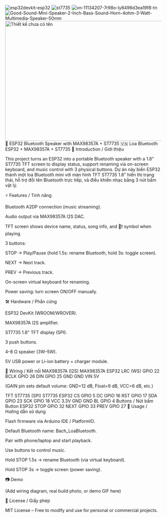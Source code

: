 ![esp32devkit-esp32](https://github.com/user-attachments/assets/10166062-7652-4c6a-b63d-9ca7c049f466)
![st7735](https://github.com/user-attachments/assets/c5dc0dd4-224e-4e41-9187-60ff677dd679)
![vn-11134207-7r98o-ly8496d3ea19f8-tn](https://github.com/user-attachments/assets/332e54d7-695e-49b4-b789-14f173c3b9d7)
![Good-Sound-Mini-Speaker-2-Inch-Bass-Sound-Horn-4ohm-3-Watt-Multimedia-Speaker-50mm](https://github.com/user-attachments/assets/e67e1b05-4ddd-494f-972c-cdb4dd8b84e6)
<img width="557" height="385" alt="Thiết kế chưa có tên" src="https://github.com/user-attachments/assets/430e4d17-54a4-4c0c-a557-a90798cc1da3" />
🎵 ESP32 Bluetooth Speaker with MAX98357A + ST7735
🇻🇳 Loa Bluetooth ESP32 + MAX98357A + ST7735
📌 Introduction / Giới thiệu

This project turns an ESP32 into a portable Bluetooth speaker with a 1.8" ST7735 TFT screen to display status, support renaming via on-screen keyboard, and music control with 3 physical buttons.
Dự án này biến ESP32 thành một loa Bluetooth mini với màn hình TFT ST7735 1.8" hiển thị trạng thái, hỗ trợ đổi tên Bluetooth trực tiếp, và điều khiển nhạc bằng 3 nút bấm vật lý.

⚡ Features / Tính năng

Bluetooth A2DP connection (music streaming).

Audio output via MAX98357A I2S DAC.

TFT screen shows device name, status, song info, and 🎵❗ symbol when playing.

3 buttons:

STOP → Play/Pause (hold 1.5s: rename Bluetooth, hold 3s: toggle screen).

NEXT → Next track.

PREV → Previous track.

On-screen virtual keyboard for renaming.

Power saving: turn screen ON/OFF manually.

🛠️ Hardware / Phần cứng

ESP32 DevKit (WROOM/WROVER).

MAX98357A I2S amplifier.

ST7735 1.8" TFT display (SPI).

3 push buttons.

4–8 Ω speaker (3W–5W).

5V USB power or Li-ion battery + charger module.

🔌 Wiring / Kết nối
MAX98357A (I2S)
MAX98357A	ESP32
LRC (WS)	GPIO 22
BCLK	GPIO 26
DIN	GPIO 25
GND	GND
VIN	5V

(GAIN pin sets default volume: GND=12 dB, Float=9 dB, VCC=6 dB, etc.)

TFT ST7735 (SPI)
ST7735	ESP32
CS	GPIO 5
DC	GPIO 16
RST	GPIO 17
SDA	GPIO 23
SCK	GPIO 18
VCC	3.3V
GND	GND
BL	GPIO 4
Buttons / Nút bấm
Button	ESP32
STOP	GPIO 32
NEXT	GPIO 33
PREV	GPIO 27
🚀 Usage / Hướng dẫn sử dụng

Flash firmware via Arduino IDE / PlatformIO.

Default Bluetooth name: Bach_LoaBluetooth.

Pair with phone/laptop and start playback.

Use buttons to control music.

Hold STOP 1.5s → rename Bluetooth (via virtual keyboard).

Hold STOP 3s → toggle screen (power saving).

📷 Demo

(Add wiring diagram, real build photo, or demo GIF here)

📜 License / Giấy phép

MIT License – Free to modify and use for personal or commercial projects.
